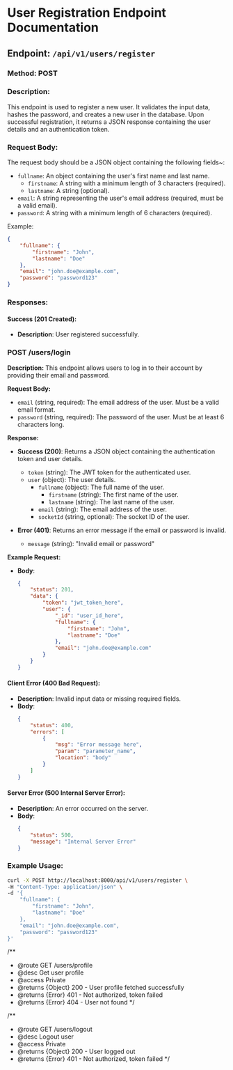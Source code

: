 # User Registration Endpoint Documentation

## Endpoint: `/api/v1/users/register`

### Method: POST

### Description:
This endpoint is used to register a new user. It validates the input data, hashes the password, and creates a new user in the database. Upon successful registration, it returns a JSON response containing the user details and an authentication token.

### Request Body:
The request body should be a JSON object containing the following fields~:

- `fullname`: An object containing the user's first name and last name.
    - `firstname`: A string with a minimum length of 3 characters (required).
    - `lastname`: A string (optional).
- `email`: A string representing the user's email address (required, must be a valid email).
- `password`: A string with a minimum length of 6 characters (required).

Example:
```json
{
    "fullname": {
        "firstname": "John",
        "lastname": "Doe"
    },
    "email": "john.doe@example.com",
    "password": "password123"
}
```

### Responses:

#### Success (201 Created):
- **Description**: User registered successfully.
### POST /users/login

**Description:**
This endpoint allows users to log in to their account by providing their email and password.

**Request Body:**
- `email` (string, required): The email address of the user. Must be a valid email format.
- `password` (string, required): The password of the user. Must be at least 6 characters long.

**Response:**
- **Success (200)**: Returns a JSON object containing the authentication token and user details.
    - `token` (string): The JWT token for the authenticated user.
    - `user` (object): The user details.
        - `fullname` (object): The full name of the user.
            - `firstname` (string): The first name of the user.
            - `lastname` (string): The last name of the user.
        - `email` (string): The email address of the user.
        - `socketId` (string, optional): The socket ID of the user.

- **Error (401)**: Returns an error message if the email or password is invalid.
    - `message` (string): "Invalid email or password"

**Example Request:**
- **Body**:
    ```json
    {
        "status": 201,
        "data": {
            "token": "jwt_token_here",
            "user": {
                "_id": "user_id_here",
                "fullname": {
                    "firstname": "John",
                    "lastname": "Doe"
                },
                "email": "john.doe@example.com"
            }
        }
    }
    ```

#### Client Error (400 Bad Request):
- **Description**: Invalid input data or missing required fields.
- **Body**:
    ```json
    {
        "status": 400,
        "errors": [
            {
                "msg": "Error message here",
                "param": "parameter_name",
                "location": "body"
            }
        ]
    }
    ```

#### Server Error (500 Internal Server Error):
- **Description**: An error occurred on the server.
- **Body**:
    ```json
    {
        "status": 500,
        "message": "Internal Server Error"
    }
    ```

### Example Usage:
```bash
curl -X POST http://localhost:8000/api/v1/users/register \
-H "Content-Type: application/json" \
-d '{
    "fullname": {
        "firstname": "John",
        "lastname": "Doe"
    },
    "email": "john.doe@example.com",
    "password": "password123"
}'
```
/**
 * @route GET /users/profile
 * @desc Get user profile
 * @access Private
 * @returns {Object} 200 - User profile fetched successfully
 * @returns {Error} 401 - Not authorized, token failed
 * @returns {Error} 404 - User not found
 */

/**
 * @route GET /users/logout
 * @desc Logout user
 * @access Private
 * @returns {Object} 200 - User logged out
 * @returns {Error} 401 - Not authorized, token failed
 */